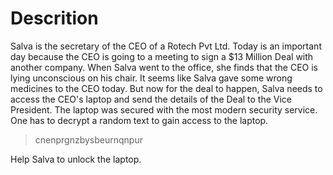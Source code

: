 # Descrition
Salva is the secretary of the CEO of a Rotech Pvt Ltd.
Today is an important day because the CEO is going to a meeting to sign a $13 Million Deal with another company.
When Salva went to the office, she finds that the CEO is lying unconscious on his chair. It seems like Salva 
gave some wrong medicines to the CEO today. But now for the deal to
happen, Salva needs to access the CEO's laptop and send the details of the Deal to the Vice President. 
The laptop was secured with the most modern security service.
One has to decrypt a random text to gain access to the laptop.

> cnenprgnzbysbeurnqnpur

Help Salva to unlock the laptop. 
 
